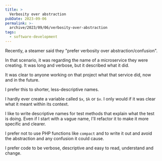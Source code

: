 ```yaml
---
title: >
  Verbosity over abstraction
pubDate: 2023-09-06
permalink: >-
  archive/2023/09/06/verbosity-over-abstraction
tags:
  - software-development
---
```


Recently, a steamer said they "prefer verbosity over abstraction/confusion".

In that scenario, it was regarding the name of a microservice they were creating. It was long and verbose, but it described what it did.

It was clear to anyone working on that project what that service did, now and in the future.

I prefer this to shorter, less-descriptive names.

I hardly ever create a variable called `$x`, `$k` or `$v`. I only would if it was clear what it meant within its context.

I like to write descriptive names for test methods that explain what the test is doing. Even if I start with a vague name, I'll refactor it to make it more specific and clearer.

I prefer not to use PHP functions like `compact` and to write it out and avoid the abstraction and any confusion it could cause.

I prefer code to be verbose, descriptive and easy to read, understand and change.
